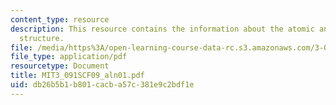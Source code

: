 ```yaml
---
content_type: resource
description: This resource contains the information about the atomic and electronic
  structure.
file: /media/https%3A/open-learning-course-data-rc.s3.amazonaws.com/3-091sc-introduction-to-solid-state-chemistry-fall-2010/db26b5b1b801cacba57c381e9c2bdf1e_MIT3_091SCF09_aln01.pdf
file_type: application/pdf
resourcetype: Document
title: MIT3_091SCF09_aln01.pdf
uid: db26b5b1-b801-cacb-a57c-381e9c2bdf1e
---
```

